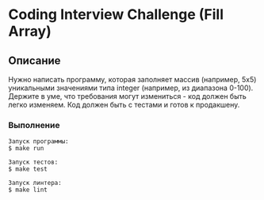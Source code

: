 # Coding Interview Challenge (Fill Array)

## Описание

Нужно написать программу, которая заполняет массив (например, 5х5) уникальными значениями типа integer (например, из диапазона 0-100).
Держите в уме, что требования могут измениться - код должен быть легко изменяем.
Код должен быть с тестами и готов к продакшену.

### Выполнение
```
Запуск программы:  
$ make run

Запуск тестов:
$ make test

Запуск линтера:
$ make lint
```
